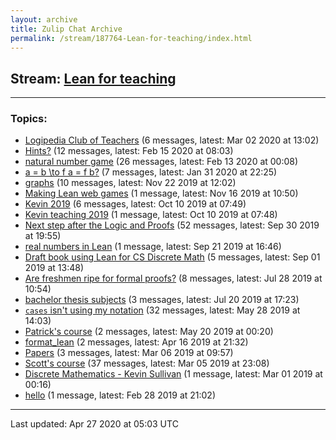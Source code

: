 ```yaml
---
layout: archive
title: Zulip Chat Archive
permalink: /stream/187764-Lean-for-teaching/index.html
---
```


## Stream: [Lean for teaching](https://leanprover-community.github.io/archive/stream/187764-Lean-for-teaching/index.html)
---

### Topics:

* [Logipedia Club of Teachers](topic/Logipedia.20Club.20of.20Teachers.html) (6 messages, latest: Mar 02 2020 at 13:02)
* [Hints?](topic/Hints.3F.html) (12 messages, latest: Feb 15 2020 at 08:03)
* [natural number game](topic/natural.20number.20game.html) (26 messages, latest: Feb 13 2020 at 00:08)
* [a = b \to f a = f b?](topic/a.20.3D.20b.20.5Cto.20f.20a.20.3D.20f.20b.3F.html) (7 messages, latest: Jan 31 2020 at 22:25)
* [graphs](topic/graphs.html) (10 messages, latest: Nov 22 2019 at 12:02)
* [Making Lean web games](topic/Making.20Lean.20web.20games.html) (1 message, latest: Nov 16 2019 at 10:50)
* [Kevin 2019](topic/Kevin.202019.html) (6 messages, latest: Oct 10 2019 at 07:49)
* [Kevin teaching 2019](topic/Kevin.20teaching.202019.html) (1 message, latest: Oct 10 2019 at 07:48)
* [Next step after the Logic and Proofs](topic/Next.20step.20after.20the.20Logic.20and.20Proofs.html) (52 messages, latest: Sep 30 2019 at 19:55)
* [real numbers in Lean](topic/real.20numbers.20in.20Lean.html) (1 message, latest: Sep 21 2019 at 16:46)
* [Draft book using Lean for CS Discrete Math](topic/Draft.20book.20using.20Lean.20for.20CS.20Discrete.20Math.html) (5 messages, latest: Sep 01 2019 at 13:48)
* [Are freshmen ripe for formal proofs?](topic/Are.20freshmen.20ripe.20for.20formal.20proofs.3F.html) (8 messages, latest: Jul 28 2019 at 10:54)
* [bachelor thesis subjects](topic/bachelor.20thesis.20subjects.html) (3 messages, latest: Jul 20 2019 at 17:23)
* [`cases` isn't using my notation](topic/.60cases.60.20isn't.20using.20my.20notation.html) (32 messages, latest: May 28 2019 at 14:03)
* [Patrick's course](topic/Patrick's.20course.html) (2 messages, latest: May 20 2019 at 00:20)
* [format_lean](topic/format_lean.html) (2 messages, latest: Apr 16 2019 at 21:32)
* [Papers](topic/Papers.html) (3 messages, latest: Mar 06 2019 at 09:57)
* [Scott's course](topic/Scott's.20course.html) (37 messages, latest: Mar 05 2019 at 23:08)
* [Discrete Mathematics - Kevin Sullivan](topic/Discrete.20Mathematics.20-.20Kevin.20Sullivan.html) (1 message, latest: Mar 01 2019 at 00:16)
* [hello](topic/hello.html) (1 message, latest: Feb 28 2019 at 21:02)

<hr><p>Last updated: Apr 27 2020 at 05:03 UTC</p>